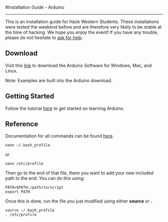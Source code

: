 #Installation Guide - Arduino
***
This is an installation guide for Hack Western Students. These installations were tested the weekend before and are therefore very likely to be stable at the time of hacking. We hope you enjoy the event! If you have any trouble, please do not hesitate to [ask for help](http://mentors.hackwestern.com).

## Download 
Visit this [link](https://www.arduino.cc/en/Main/Software) to download the Arduino Software for Windows, Mac, and Linux. 

Note: Examples are built into the Arduino download. 

## Getting Started
Follow the tutorial [here](https://www.arduino.cc/en/Guide/HomePage) to get started on learning Arduino. 

## Reference
Documentation for all commands can be found [here](https://www.arduino.cc/en/Reference/HomePage).

```
nano ~/.bash_profile
```
or
```
nano /etc/profile
```
Then go to the end of that file, there you want to add your new included path to the end. You can do this using:
```
PATH=$PATH:/path/to/script
export PATH
```
Once this is done, run the file you just modified using either **source** or **.**
```
source ~/.bash_profile
. /etc/profile
```
